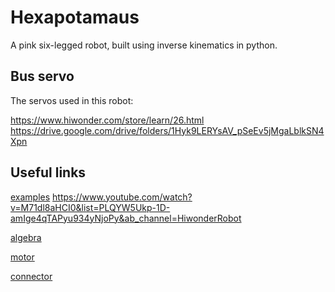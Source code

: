 # Hexapotamaus

A pink six-legged robot, built using inverse kinematics in python.

## Bus servo
The servos used in this robot:

https://www.hiwonder.com/store/learn/26.html
https://drive.google.com/drive/folders/1Hyk9LERYsAV_pSeEv5jMgaLblkSN4Xpn

## Useful links
[examples](https://www.instructables.com/How-to-Configure-and-Use-Smart-Servos-LewanSoul-LX/)
https://www.youtube.com/watch?v=M71dl8aHCI0&list=PLQYW5Ukp-1D-amIge4qTAPyu934yNjoPy&ab_channel=HiwonderRobot

[algebra  ](https://www.mathsisfun.com/algebra/trig-solving-sss-triangles.html)  

[motor](https://www.hiwonder.hk/collections/servo/products/hiwonder-lx-16a-full-metal-gear-serial-bus-servo)

[connector](https://www.molex.com/molex/products/family/minispox)